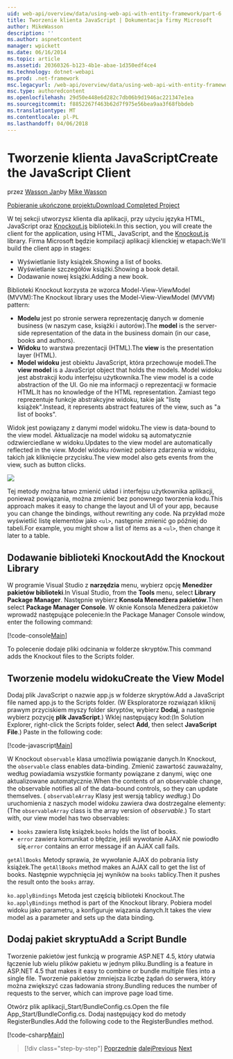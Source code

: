 ```yaml
---
uid: web-api/overview/data/using-web-api-with-entity-framework/part-6
title: Tworzenie klienta JavaScript | Dokumentacja firmy Microsoft
author: MikeWasson
description: ''
ms.author: aspnetcontent
manager: wpickett
ms.date: 06/16/2014
ms.topic: article
ms.assetid: 20360326-b123-4b1e-abae-1d350edf4ce4
ms.technology: dotnet-webapi
ms.prod: .net-framework
msc.legacyurl: /web-api/overview/data/using-web-api-with-entity-framework/part-6
msc.type: authoredcontent
ms.openlocfilehash: 29d50e448e6d282c7db06b9d1946ac221347e1ea
ms.sourcegitcommit: f8852267f463b62d7f975e56bea9aa3f68fbbdeb
ms.translationtype: MT
ms.contentlocale: pl-PL
ms.lasthandoff: 04/06/2018
---
```

<a name="create-the-javascript-client"></a><span data-ttu-id="63cb2-102">Tworzenie klienta JavaScript</span><span class="sxs-lookup"><span data-stu-id="63cb2-102">Create the JavaScript Client</span></span>
====================
<span data-ttu-id="63cb2-103">przez [Wasson Jan](https://github.com/MikeWasson)</span><span class="sxs-lookup"><span data-stu-id="63cb2-103">by [Mike Wasson](https://github.com/MikeWasson)</span></span>

[<span data-ttu-id="63cb2-104">Pobieranie ukończone projektu</span><span class="sxs-lookup"><span data-stu-id="63cb2-104">Download Completed Project</span></span>](https://github.com/MikeWasson/BookService)

<span data-ttu-id="63cb2-105">W tej sekcji utworzysz klienta dla aplikacji, przy użyciu języka HTML, JavaScript oraz [Knockout.js](http://knockoutjs.com/) biblioteki.</span><span class="sxs-lookup"><span data-stu-id="63cb2-105">In this section, you will create the client for the application, using HTML, JavaScript, and the [Knockout.js](http://knockoutjs.com/) library.</span></span> <span data-ttu-id="63cb2-106">Firma Microsoft będzie kompilacji aplikacji klienckiej w etapach:</span><span class="sxs-lookup"><span data-stu-id="63cb2-106">We'll build the client app in stages:</span></span>

- <span data-ttu-id="63cb2-107">Wyświetlanie listy książek.</span><span class="sxs-lookup"><span data-stu-id="63cb2-107">Showing a list of books.</span></span>
- <span data-ttu-id="63cb2-108">Wyświetlanie szczegółów książki.</span><span class="sxs-lookup"><span data-stu-id="63cb2-108">Showing a book detail.</span></span>
- <span data-ttu-id="63cb2-109">Dodawanie nowej książki.</span><span class="sxs-lookup"><span data-stu-id="63cb2-109">Adding a new book.</span></span>

<span data-ttu-id="63cb2-110">Biblioteki Knockout korzysta ze wzorca Model-View-ViewModel (MVVM):</span><span class="sxs-lookup"><span data-stu-id="63cb2-110">The Knockout library uses the Model-View-ViewModel (MVVM) pattern:</span></span>

- <span data-ttu-id="63cb2-111">**Modelu** jest po stronie serwera reprezentację danych w domenie business (w naszym case, książki i autorów).</span><span class="sxs-lookup"><span data-stu-id="63cb2-111">The **model** is the server-side representation of the data in the business domain (in our case, books and authors).</span></span>
- <span data-ttu-id="63cb2-112">**Widoku** to warstwa prezentacji (HTML).</span><span class="sxs-lookup"><span data-stu-id="63cb2-112">The **view** is the presentation layer (HTML).</span></span>
- <span data-ttu-id="63cb2-113">**Model widoku** jest obiektu JavaScript, która przechowuje modeli.</span><span class="sxs-lookup"><span data-stu-id="63cb2-113">The **view model** is a JavaScript object that holds the models.</span></span> <span data-ttu-id="63cb2-114">Model widoku jest abstrakcji kodu interfejsu użytkownika.</span><span class="sxs-lookup"><span data-stu-id="63cb2-114">The view model is a code abstraction of the UI.</span></span> <span data-ttu-id="63cb2-115">Go nie ma informacji o reprezentacji w formacie HTML.</span><span class="sxs-lookup"><span data-stu-id="63cb2-115">It has no knowledge of the HTML representation.</span></span> <span data-ttu-id="63cb2-116">Zamiast tego reprezentuje funkcje abstrakcyjne widoku, takie jak &quot;listę książek&quot;.</span><span class="sxs-lookup"><span data-stu-id="63cb2-116">Instead, it represents abstract features of the view, such as &quot;a list of books&quot;.</span></span>

<span data-ttu-id="63cb2-117">Widok jest powiązany z danymi model widoku.</span><span class="sxs-lookup"><span data-stu-id="63cb2-117">The view is data-bound to the view model.</span></span> <span data-ttu-id="63cb2-118">Aktualizacje na model widoku są automatycznie odzwierciedlane w widoku.</span><span class="sxs-lookup"><span data-stu-id="63cb2-118">Updates to the view model are automatically reflected in the view.</span></span> <span data-ttu-id="63cb2-119">Model widoku również pobiera zdarzenia w widoku, takich jak kliknięcie przycisku.</span><span class="sxs-lookup"><span data-stu-id="63cb2-119">The view model also gets events from the view, such as button clicks.</span></span>

![](part-6/_static/image1.png)

<span data-ttu-id="63cb2-120">Tej metody można łatwo zmienić układ i interfejsu użytkownika aplikacji, ponieważ powiązania, można zmienić bez ponownego tworzenia kodu.</span><span class="sxs-lookup"><span data-stu-id="63cb2-120">This approach makes it easy to change the layout and UI of your app, because you can change the bindings, without rewriting any code.</span></span> <span data-ttu-id="63cb2-121">Na przykład może wyświetlić listę elementów jako `<ul>`, następnie zmienić go później do tabeli.</span><span class="sxs-lookup"><span data-stu-id="63cb2-121">For example, you might show a list of items as a `<ul>`, then change it later to a table.</span></span>

## <a name="add-the-knockout-library"></a><span data-ttu-id="63cb2-122">Dodawanie biblioteki Knockout</span><span class="sxs-lookup"><span data-stu-id="63cb2-122">Add the Knockout Library</span></span>

<span data-ttu-id="63cb2-123">W programie Visual Studio z **narzędzia** menu, wybierz opcję **Menedżer pakietów biblioteki**.</span><span class="sxs-lookup"><span data-stu-id="63cb2-123">In Visual Studio, from the **Tools** menu, select **Library Package Manager**.</span></span> <span data-ttu-id="63cb2-124">Następnie wybierz **Konsola Menedżera pakietów**.</span><span class="sxs-lookup"><span data-stu-id="63cb2-124">Then select **Package Manager Console**.</span></span> <span data-ttu-id="63cb2-125">W oknie Konsola Menedżera pakietów wprowadź następujące polecenie:</span><span class="sxs-lookup"><span data-stu-id="63cb2-125">In the Package Manager Console window, enter the following command:</span></span>

[!code-console[Main](part-6/samples/sample1.cmd)]

<span data-ttu-id="63cb2-126">To polecenie dodaje pliki odcinania w folderze skryptów.</span><span class="sxs-lookup"><span data-stu-id="63cb2-126">This command adds the Knockout files to the Scripts folder.</span></span>

## <a name="create-the-view-model"></a><span data-ttu-id="63cb2-127">Tworzenie modelu widoku</span><span class="sxs-lookup"><span data-stu-id="63cb2-127">Create the View Model</span></span>

<span data-ttu-id="63cb2-128">Dodaj plik JavaScript o nazwie app.js w folderze skryptów.</span><span class="sxs-lookup"><span data-stu-id="63cb2-128">Add a JavaScript file named app.js to the Scripts folder.</span></span> <span data-ttu-id="63cb2-129">(W Eksploratorze rozwiązań kliknij prawym przyciskiem myszy folder skryptów, wybierz **Dodaj**, a następnie wybierz pozycję **plik JavaScript**.) Wklej następujący kod:</span><span class="sxs-lookup"><span data-stu-id="63cb2-129">(In Solution Explorer, right-click the Scripts folder, select **Add**, then select **JavaScript File**.) Paste in the following code:</span></span>

[!code-javascript[Main](part-6/samples/sample2.js)]

<span data-ttu-id="63cb2-130">W Knockout `observable` klasa umożliwia powiązanie danych.</span><span class="sxs-lookup"><span data-stu-id="63cb2-130">In Knockout, the `observable` class enables data-binding.</span></span> <span data-ttu-id="63cb2-131">Zmienić zawartość zauważalny, według powiadamia wszystkie formanty powiązane z danymi, więc one aktualizowane automatycznie.</span><span class="sxs-lookup"><span data-stu-id="63cb2-131">When the contents of an observable change, the observable notifies all of the data-bound controls, so they can update themselves.</span></span> <span data-ttu-id="63cb2-132">( `observableArray` Klasy jest wersją tablicy *według*.) Do uruchomienia z naszych model widoku zawiera dwa dostrzegalne elementy:</span><span class="sxs-lookup"><span data-stu-id="63cb2-132">(The `observableArray` class is the array version of *observable*.) To start with, our view model has two observables:</span></span>

- <span data-ttu-id="63cb2-133">`books` zawiera listę książek.</span><span class="sxs-lookup"><span data-stu-id="63cb2-133">`books` holds the list of books.</span></span>
- <span data-ttu-id="63cb2-134">`error` zawiera komunikat o błędzie, jeśli wywołanie AJAX nie powiodło się.</span><span class="sxs-lookup"><span data-stu-id="63cb2-134">`error` contains an error message if an AJAX call fails.</span></span>

<span data-ttu-id="63cb2-135">`getAllBooks` Metody sprawia, że wywołanie AJAX do pobrania listy książek.</span><span class="sxs-lookup"><span data-stu-id="63cb2-135">The `getAllBooks` method makes an AJAX call to get the list of books.</span></span> <span data-ttu-id="63cb2-136">Następnie wypchnięcia jej wyników na `books` tablicy.</span><span class="sxs-lookup"><span data-stu-id="63cb2-136">Then it pushes the result onto the `books` array.</span></span>

<span data-ttu-id="63cb2-137">`ko.applyBindings` Metoda jest częścią biblioteki Knockout.</span><span class="sxs-lookup"><span data-stu-id="63cb2-137">The `ko.applyBindings` method is part of the Knockout library.</span></span> <span data-ttu-id="63cb2-138">Pobiera model widoku jako parametru, a konfiguruje wiązania danych.</span><span class="sxs-lookup"><span data-stu-id="63cb2-138">It takes the view model as a parameter and sets up the data binding.</span></span>

## <a name="add-a-script-bundle"></a><span data-ttu-id="63cb2-139">Dodaj pakiet skryptu</span><span class="sxs-lookup"><span data-stu-id="63cb2-139">Add a Script Bundle</span></span>

<span data-ttu-id="63cb2-140">Tworzenie pakietów jest funkcją w programie ASP.NET 4.5, który ułatwia łączenie lub wielu plików pakietu w jednym pliku.</span><span class="sxs-lookup"><span data-stu-id="63cb2-140">Bundling is a feature in ASP.NET 4.5 that makes it easy to combine or bundle multiple files into a single file.</span></span> <span data-ttu-id="63cb2-141">Tworzenie pakietów zmniejsza liczbę żądań do serwera, który można zwiększyć czas ładowania strony.</span><span class="sxs-lookup"><span data-stu-id="63cb2-141">Bundling reduces the number of requests to the server, which can improve page load time.</span></span>

<span data-ttu-id="63cb2-142">Otwórz plik aplikacji\_Start/BundleConfig.cs.</span><span class="sxs-lookup"><span data-stu-id="63cb2-142">Open the file App\_Start/BundleConfig.cs.</span></span> <span data-ttu-id="63cb2-143">Dodaj następujący kod do metody RegisterBundles.</span><span class="sxs-lookup"><span data-stu-id="63cb2-143">Add the following code to the RegisterBundles method.</span></span>

[!code-csharp[Main](part-6/samples/sample3.cs)]

> [!div class="step-by-step"]
> <span data-ttu-id="63cb2-144">[Poprzednie](part-5.md)
> [dalej](part-7.md)</span><span class="sxs-lookup"><span data-stu-id="63cb2-144">[Previous](part-5.md)
[Next](part-7.md)</span></span>
